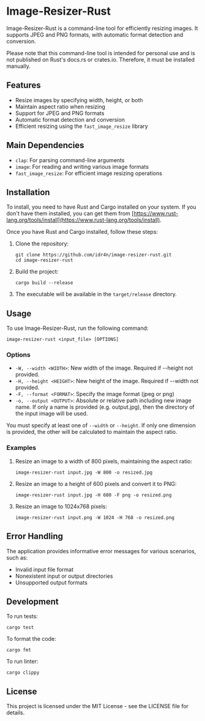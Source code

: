 # Image-Resizer-Rust

Image-Resizer-Rust is a command-line tool for efficiently resizing images. It supports JPEG and PNG formats, with automatic format detection and conversion.

Please note that this command-line tool is intended for personal use and is not published on Rust's docs.rs or crates.io. Therefore, it must be installed manually.

## Features

- Resize images by specifying width, height, or both
- Maintain aspect ratio when resizing
- Support for JPEG and PNG formats
- Automatic format detection and conversion
- Efficient resizing using the `fast_image_resize` library

## Main Dependencies

- `clap`: For parsing command-line arguments
- `image`: For reading and writing various image formats
- `fast_image_resize`: For efficient image resizing operations

## Installation

To install, you need to have Rust and Cargo installed on your system. If you don't have them installed, you can get them from [https://www.rust-lang.org/tools/install](https://www.rust-lang.org/tools/install).

Once you have Rust and Cargo installed, follow these steps:

1. Clone the repository:
   ```
   git clone https://github.com/idr4n/image-resizer-rust.git
   cd image-resizer-rust
   ```

2. Build the project:
   ```
   cargo build --release
   ```

3. The executable will be available in the `target/release` directory.

## Usage

To use Image-Resizer-Rust, run the following command:

```
image-resizer-rust <input_file> [OPTIONS]
```

### Options

- `-W, --width <WIDTH>`: New width of the image. Required if --height not provided.
- `-H, --height <HEIGHT>`: New height of the image. Required if --width not provided.
- `-F, --format <FORMAT>`: Specify the image format (jpeg or png)
- `-o, --output <OUTPUT>`: Absolute or relative path including new image name. If only a name is provided (e.g. output.jpg), then the directory of the input image will be used.

You must specify at least one of `--width` or `--height`. If only one dimension is provided, the other will be calculated to maintain the aspect ratio.

### Examples

1. Resize an image to a width of 800 pixels, maintaining the aspect ratio:
   ```
   image-resizer-rust input.jpg -W 800 -o resized.jpg
   ```

2. Resize an image to a height of 600 pixels and convert it to PNG:
   ```
   image-resizer-rust input.jpg -H 600 -F png -o resized.png
   ```

3. Resize an image to 1024x768 pixels:
   ```
   image-resizer-rust input.png -W 1024 -H 768 -o resized.png
   ```

## Error Handling

The application provides informative error messages for various scenarios, such as:

- Invalid input file format
- Nonexistent input or output directories
- Unsupported output formats

## Development

To run tests:

```
cargo test
```

To format the code:

```
cargo fmt
```

To run linter:

```
cargo clippy
```

## License

This project is licensed under the MIT License - see the LICENSE file for details.
